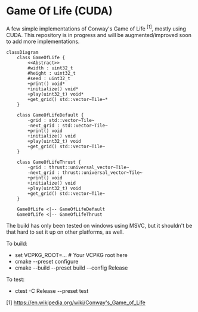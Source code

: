 
# Game Of Life (CUDA)

A few simple implementations of Conway's Game of Life <sup>[1]</sup>, mostly using CUDA. This repository is in progress and will be augmented/improved soon to add more implementations.

```mermaid
classDiagram
    class GameOfLife {
        <<Abstract>>
        #width : uint32_t
        #height : uint32_t
        #seed : uint32_t
        +print() void*
        +initialize() void*
        +play(uint32_t) void*
        +get_grid() std::vector~Tile~*
    }

    class GameOfLifeDefault {
        -grid : std::vector~Tile~
        -next_grid : std::vector~Tile~
        +print() void
        +initialize() void
        +play(uint32_t) void
        +get_grid() std::vector~Tile~
    }

    class GameOfLifeThrust {
        -grid : thrust::universal_vector~Tile~
        -next_grid : thrust::universal_vector~Tile~
        +print() void
        +initialize() void
        +play(uint32_t) void
        +get_grid() std::vector~Tile~
    }

    GameOfLife <|-- GameOfLifeDefault
    GameOfLife <|-- GameOfLifeThrust
```

The build has only been tested on windows using MSVC, but it shouldn't be that hard to set it up on other platforms, as well.

To build:

* set VCPKG_ROOT=...  # Your VCPKG root here
* cmake --preset configure
* cmake --build --preset build --config Release

To test:
* ctest -C Release --preset test


[1] https://en.wikipedia.org/wiki/Conway's_Game_of_Life

